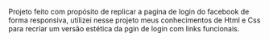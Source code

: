 Projeto feito com propósito de replicar a pagina de login do facebook de forma responsiva, utilizei nesse projeto meus conhecimentos de Html e Css para recriar um versão estética da pgin de login com links funcionais.
